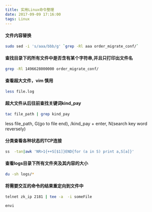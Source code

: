```yaml
---
title: 实用Linux命令整理
date: 2017-09-09 17:16:00
tags: Linux
---
```


#### 文件内容替换

``` bash
sudo sed -i 's/aaa/bbb/g' `grep -Rl aaa order_migrate_conf/`
```

#### 查找目录下的所有文件中是否含有某个字符串,并且只打印出文件名

``` bash
grep -Rl 1496628000000 order_migrate_conf/
```

#### 查看超大文件，vim 慎用

``` bash
less file.log
```


#### 超大文件从后往前查找关键词kind_pay

``` bash
tac file_path | grep kind_pay
```

less file_path, G(go to file end), /kind_pay + enter, N(search key word reversely)

#### 分类查看各种状态的TCP连接

``` bash
ss  -tan|awk 'NR>1{++S[$1]}END{for (a in S) print a,S[a]}'
```

#### 查看logs目录下所有文件夹及其内容的大小

``` bash
du -sh logs/*
```

#### 将需要交互的命令的结果重定向到文件中

``` bash
telnet zk_ip 2181 | tee -a  -i someFile

envi
```